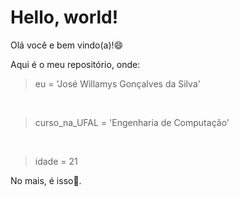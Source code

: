 <h1>Hello, world!</h1>
<p>Olá você e bem vindo(a)!&#x1F604</p>
<p>Aqui é o meu repositório, onde:</p>
<p>
<blockquote>eu = 'José Willamys Gonçalves da Silva'</blockquote><br>
<blockquote>curso_na_UFAL = 'Engenharia de Computação'</blockquote><br>
<blockquote>idade = 21</blockquote>
</p>
<p>No mais, é isso&#x1F440.</p>
